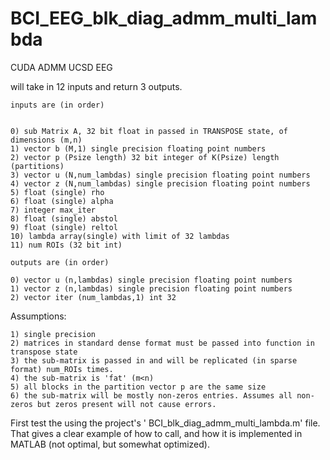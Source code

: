 BCI_EEG_blk_diag_admm_multi_lambda
==================================

CUDA ADMM UCSD EEG


will take in 12 inputs and return 3 outputs.


	inputs are (in order)
	
	
	0) sub Matrix A, 32 bit float in passed in TRANSPOSE state, of dimensions (m,n)
	1) vector b (M,1) single precision floating point numbers
	2) vector p (Psize length) 32 bit integer of K(Psize) length (partitions)
	3) vector u (N,num_lambdas) single precision floating point numbers
	4) vector z (N,num_lambdas) single precision floating point numbers
	5) float (single) rho
	6) float (single) alpha
	7) integer max_iter
	8) float (single) abstol
	9) float (single) reltol
	10) lambda array(single) with limit of 32 lambdas
	11) num ROIs (32 bit int)

	outputs are (in order)
	
	0) vector u (n,lambdas) single precision floating point numbers
	1) vector z (n,lambdas) single precision floating point numbers
	2) vector iter (num_lambdas,1) int 32



Assumptions:

	1) single precision
	2) matrices in standard dense format must be passed into function in transpose state
	3) the sub-matrix is passed in and will be replicated (in sparse format) num_ROIs times.
	4) the sub-matrix is 'fat' (m<n)
	5) all blocks in the partition vector p are the same size
	6) the sub-matrix will be mostly non-zeros entries. Assumes all non-zeros but zeros present will not cause errors.

First test the using the project's ' BCI_blk_diag_admm_multi_lambda.m' file. That gives a clear example of how to call, and how it is implemented in MATLAB (not optimal, but somewhat optimized).
